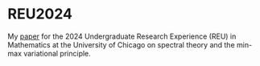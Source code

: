 # REU2024

My [paper](https://github.com/AdenChen27/REU2024/blob/main/Chen%2CAden.pdf) for the 2024 Undergraduate Research Experience (REU) in Mathematics at the University of Chicago on spectral theory and the min-max variational principle. 



